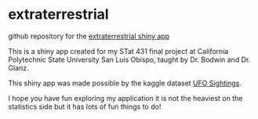 # extraterrestrial
github repository for the [extraterrestrial shiny app](https://dylan12899.shinyapps.io/Extraterrestrial/) 

This is a shiny app created for my STat 431 final project at California Polytechnic State University San Luis Obispo, taught by Dr. Bodwin and Dr. Glanz.

This shiny app was made possible by the kaggle dataset [UFO Sightings](https://www.kaggle.com/NUFORC/ufo-sightings?select=scrubbed.csv).

I hope you have fun exploring my application it is not the heaviest on the statistics side but it has lots of fun things to do! 
